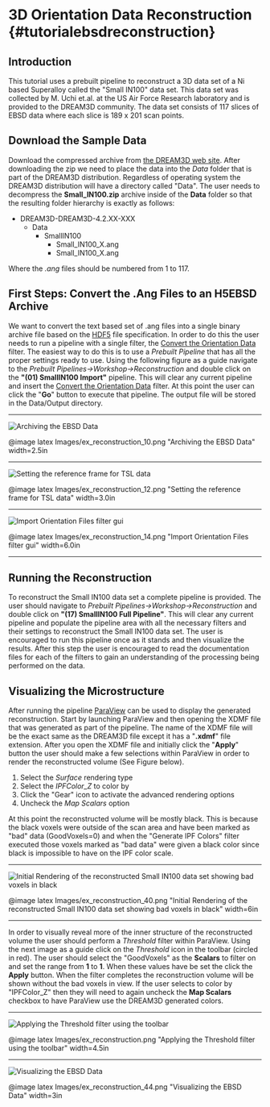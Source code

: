 3D Orientation Data Reconstruction {#tutorialebsdreconstruction}
========
## Introduction ##

This tutorial uses a prebuilt pipeline to reconstruct a 3D data set of a Ni based Superalloy called the "Small IN100" data set. This data set was collected by M. Uchi et.al. at the US Air Force Research laboratory and is provided to the DREAM3D community. The data set consists of 117 slices of EBSD data where each slice is 189 x 201 scan points.


## Download the Sample Data ##
Download the compressed archive from [the DREAM3D web site](http://dream3d.bluequartz.net/Data/Small_IN100.zip). After downloading the zip we need to place the data into the *Data* folder that is part of the DREAM3D distribution. Regardless of operating system the DREAM3D distribution will have a directory called "Data". The user needs to decompress the **Small_IN100.zip** archive inside of the **Data** folder so that the resulting folder hierarchy is exactly as follows:

+ DREAM3D-DREAM3D-4.2.XX-XXX
	+ Data
		+ SmallIN100
			+ Small_IN100_X.ang
			+ Small_IN100_X.ang

Where the *.ang* files should be numbered from 1 to 117.

## First Steps: Convert the .Ang Files to an H5EBSD Archive ##

We want to convert the text based set of .ang files into a single binary archive file based on the [HDF5](http://www.hdfgroup.org) file specification. In order to do this the user needs to run a pipeline with a single filter, the  [Convert the Orientation Data](ebsdtoh5ebsd.html) filter. The easiest way to do this is to use a *Prebuilt Pipeline* that has all the proper settings ready to use. Using the following figure as a guide navigate to the *Prebuilt Pipelines->Workshop->Reconstruction* and double click on the **"(01) SmallIN100 Import"** pipeline. This will clear any current pipeline and insert the [Convert the Orientation Data](ebsdtoh5ebsd.html) filter. At this point the user can click the "**Go**" button to execute that pipeline. The output file will be stored in the Data/Output directory.

------------

![Archiving the EBSD Data](Images/ex_reconstruction_10.png)

@image latex Images/ex_reconstruction_10.png "Archiving the EBSD Data" width=2.5in

------------

![Setting the reference frame for TSL data](Images/ex_reconstruction_12.png)

@image latex Images/ex_reconstruction_12.png "Setting the reference frame for TSL data" width=3.0in

------------

![Import Orientation Files filter gui](Images/ex_reconstruction_14.png)

@image latex Images/ex_reconstruction_14.png "Import Orientation Files filter gui" width=6.0in

------------

## Running the Reconstruction ##

To reconstruct the Small IN100 data set a complete pipeline is provided. The user should navigate to *Prebuilt Pipelines->Workshop->Reconstruction* and double click on **"(17) SmallIN100 Full Pipeline"**. This will clear any current pipeline and populate the pipeline area with all the necessary filters and their settings to reconstruct the Small IN100 data set. The user is encouraged to run this pipeline once as it stands and then visualize the results. After this step the user is encouraged to read the documentation files for each of the filters to gain an understanding of the processing being performed on the data. 

## Visualizing the Microstructure ##

After running the pipeline [ParaView](http://www.paraview.org) can be used to display the generated reconstruction. Start by launching ParaView and then opening the XDMF file that was generated as part of the pipeline. The name of the XDMF file will be the exact same as the DREAM3D file except it has a "**.xdmf**"  file extension. After you open the XDMF file and initially click the "**Apply**"  button the user should make a few selections within ParaView in order to render the reconstructed volume (See Figure below).

1. Select the *Surface* rendering type
2. Select the *IPFColor_Z* to color by
3. Click the "Gear" icon to activate the advanced rendering options
4. Uncheck the *Map Scalars* option


At this point the reconstructed volume will be mostly black. This is because the black voxels were outside of the scan area and have been marked as "bad" data (GoodVoxels=0) and when the "Generate IPF Colors" filter executed those voxels marked as "bad data" were given a black color since black is impossible to have on the IPF color scale. 

------------

![Initial Rendering of the reconstructed Small IN100 data set showing bad voxels in black](Images/ex_reconstruction_40.png)

@image latex Images/ex_reconstruction_40.png "Initial Rendering of the reconstructed Small IN100 data set showing bad voxels in black" width=6in

------------

In order to visually reveal more of the inner structure of the reconstructed volume the user should perform a *Threshold* filter within ParaView.  Using the next image as a guide click on the *Threshold* icon in the toolbar (circled in red). The user should select the "GoodVoxels" as the **Scalars** to filter on and set the range from **1** to **1**. When these values have be set the click the **Apply** button. When the filter completes the reconstruction volume will be shown without the bad voxels in view. If the user selects to color by "IPFColor_Z" then they will need to again uncheck the **Map Scalars** checkbox to have ParaView use the DREAM3D generated colors.


------------

![Applying the Threshold filter using the toolbar](Images/ParaViewToolbar.png)

@image latex Images/ex_reconstruction.png "Applying the Threshold filter using the toolbar" width=4.5in

------------

![Visualizing the EBSD Data](Images/ex_reconstruction_44.png)

@image latex Images/ex_reconstruction_44.png "Visualizing the EBSD Data" width=3in

